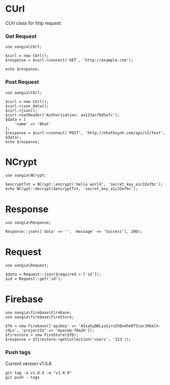 # CUrl
CUrl class for http request

### Get Request
```
use oangia\CUrl;

$curl = new CUrl();
$response = $curl->connect('GET', 'http://example.com');

echo $response;
```

### Post Request
```
use oangia\CUrl;

$curl = new CUrl();
$curl->json_data();
$curl->json();
$curl->setHeader('Authorization: aa123acfbd5efc');
$data = [
    'name' => 'Nhat'
];
$response = $curl->connect('POST', 'http://nhathuynh.com/api/v1/test', $data);
echo $response;
```

# NCrypt
```
use oangia\NCrypt;

$encryptTxt = NCrypt::encrypt('hello world', 'secret_key_a1c32efbc');
echo NCrypt::decrypt($encryptTxt, 'secret_key_a1c32efbc');
```
# Response
```
use oangia\Response;

Response::json(['data' => '', 'message' => 'Success'], 200);
```

# Request
```
use oangia\Request;

$data = Request::json($required = ['id']);
$id = Request::get('id');
```
# Firebase
```
use oangia\firebase\Firebase;
use oangia\firebase\FireStore;

$fb = new Firebase(['apiKey' => 'AIzaSyDBLyiGjroIhQndhe0T3iac39GalX-z9Lo', 'projectId' => 'myecom-f0a26']);
$firestore = new FireStore($fb);
$response = $firestore->getCollection('users', '123'));
```
### Push tags
Current version v1.0.8

```
git tag -a v1.0.9 -m "v1.0.9"
git push --tags
```
